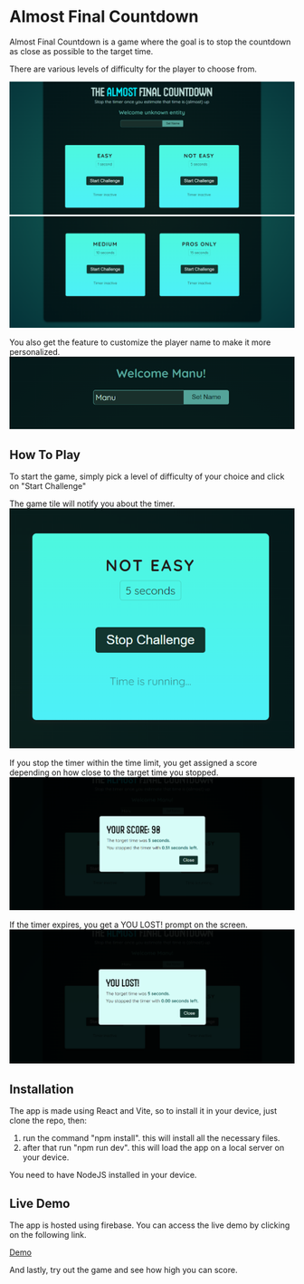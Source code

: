 # Almost Final Countdown 

Almost Final Countdown is a game where the goal is to stop the countdown as close as possible to the target time.

There are various levels of difficulty for the player to choose from. 

![image](https://github.com/manu-822/Almost-Final-Countdown/blob/main/images/start-screen-1.png)
![image](https://github.com/manu-822/Almost-Final-Countdown/blob/main/images/start-screen-2.png)

You also get the feature to customize the player name to make it more personalized. 
![image](https://github.com/manu-822/Almost-Final-Countdown/blob/main/images/enter-name.png)


## How To Play 

To start the game, simply pick a level of difficulty of your choice and click on "Start Challenge" 

The game tile will notify you about the timer.
![image](https://github.com/manu-822/Almost-Final-Countdown/blob/main/images/timer-start.png)


If you stop the timer within the time limit, you get assigned a score depending on how close to the target time you stopped.
![image](https://github.com/manu-822/Almost-Final-Countdown/blob/main/images/your-score.png)


If the timer expires, you get a YOU LOST! prompt on the screen. 
![image](https://github.com/manu-822/Almost-Final-Countdown/blob/main/images/you-lost.png)


## Installation

The app is made using React and Vite, so to install it in your device, just clone the repo, then:

1) run the command "npm install". this will install all the necessary files. 
2) after that run "npm run dev". this will load the app on a local server on your device. 

You need to have NodeJS installed in your device. 


## Live Demo 

The app is hosted using firebase. You can access the live demo by clicking on the following link. 

[Demo](https://almost-final-countdown-61d27.web.app/)

And lastly, try out the game and see how high you can score.
